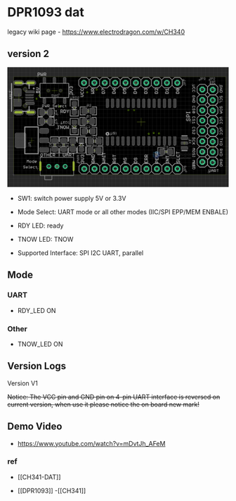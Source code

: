 
# DPR1093 dat 

legacy wiki page - https://www.electrodragon.com/w/CH340


## version 2

![](10-17-16-22-08-2023.png)

- SW1: switch power supply 5V or 3.3V
- Mode Select: UART mode or all other modes (IIC/SPI EPP/MEM ENBALE)

- RDY LED: ready 
- TNOW LED: TNOW

- Supported Interface: SPI I2C UART, parallel 


## Mode 

### UART

- RDY_LED ON


### Other 

- TNOW_LED ON 

## Version Logs 

Version V1

~~Notice: The VCC pin and GND pin on 4-pin UART interface is reversed on current version, when use it please notice the on board new mark!~~


## Demo Video 

- https://www.youtube.com/watch?v=mDvtJh_AFeM


### ref 

- [[CH341-DAT]]

- [[DPR1093]] -[[CH341]]